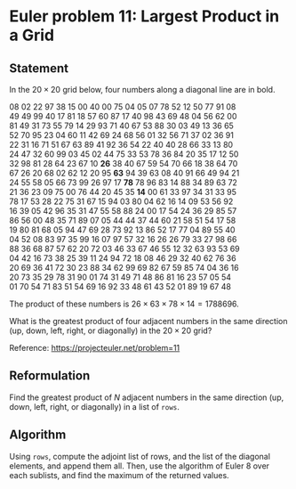 # Euler problem 11: Largest Product in a Grid

## Statement

In the $20 \times 20$ grid below, four numbers along a diagonal line are in
bold.

08 02 22 97 38 15 00 40 00 75 04 05 07 78 52 12 50 77 91 08<br>
49 49 99 40 17 81 18 57 60 87 17 40 98 43 69 48 04 56 62 00<br>
81 49 31 73 55 79 14 29 93 71 40 67 53 88 30 03 49 13 36 65<br>
52 70 95 23 04 60 11 42 69 24 68 56 01 32 56 71 37 02 36 91<br>
22 31 16 71 51 67 63 89 41 92 36 54 22 40 40 28 66 33 13 80<br>
24 47 32 60 99 03 45 02 44 75 33 53 78 36 84 20 35 17 12 50<br>
32 98 81 28 64 23 67 10 <b>26</b> 38 40 67 59 54 70 66 18 38 64 70<br>
67 26 20 68 02 62 12 20 95 <b>63</b> 94 39 63 08 40 91 66 49 94 21<br>
24 55 58 05 66 73 99 26 97 17 <b>78</b> 78 96 83 14 88 34 89 63 72<br>
21 36 23 09 75 00 76 44 20 45 35 <b>14</b> 00 61 33 97 34 31 33 95<br>
78 17 53 28 22 75 31 67 15 94 03 80 04 62 16 14 09 53 56 92<br>
16 39 05 42 96 35 31 47 55 58 88 24 00 17 54 24 36 29 85 57<br>
86 56 00 48 35 71 89 07 05 44 44 37 44 60 21 58 51 54 17 58<br>
19 80 81 68 05 94 47 69 28 73 92 13 86 52 17 77 04 89 55 40<br>
04 52 08 83 97 35 99 16 07 97 57 32 16 26 26 79 33 27 98 66<br>
88 36 68 87 57 62 20 72 03 46 33 67 46 55 12 32 63 93 53 69<br>
04 42 16 73 38 25 39 11 24 94 72 18 08 46 29 32 40 62 76 36<br>
20 69 36 41 72 30 23 88 34 62 99 69 82 67 59 85 74 04 36 16<br>
20 73 35 29 78 31 90 01 74 31 49 71 48 86 81 16 23 57 05 54<br>
01 70 54 71 83 51 54 69 16 92 33 48 61 43 52 01 89 19 67 48<br>

The product of these numbers is $26 \times 63 \times 78 \times 14 = 1788696$.

What is the greatest product of four adjacent numbers in the same direction (up,
down, left, right, or diagonally) in the $20 \times 20$ grid?

Reference: https://projecteuler.net/problem=11

## Reformulation 

Find the greatest product of $N$ adjacent numbers in the same direction (up,
down, left, right, or diagonally) in a list of `rows`.

## Algorithm 

Using `rows`, compute the adjoint list of rows, and the list of the diagonal
elements, and append them all. Then, use the algorithm of Euler 8 over each
sublists, and find the maximum of the returned values.